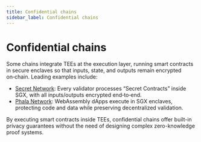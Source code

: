```yaml
---
title: Confidential chains
sidebar_label: Confidential chains
---
```


# Confidential chains

Some chains integrate TEEs at the execution layer, running smart contracts in secure enclaves so that inputs, state, and outputs remain encrypted on‑chain. Leading examples include:

*   [Secret Network](http://docs.scrt.network): Every validator processes “Secret Contracts” inside SGX, with all inputs/outputs encrypted end‑to‑end.
*   [Phala Network](https://docs.phala.network/): WebAssembly dApps execute in SGX enclaves, protecting code and data while preserving decentralized validation. 

By executing smart contracts inside TEEs, confidential chains offer built-in privacy guarantees without the need of designing complex zero-knowledge proof systems.
